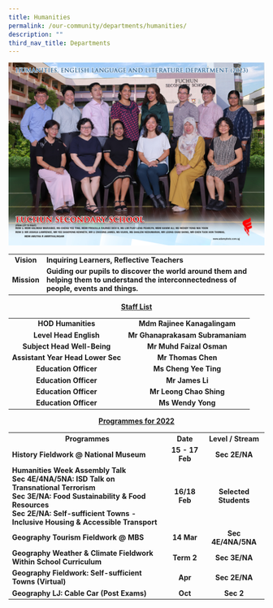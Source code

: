 ```yaml
---
title: Humanities
permalink: /our-community/departments/humanities/
description: ""
third_nav_title: Departments
---
```

![](/images/Dept%202023/humanities,%20english%20language%20and%20literature%20department%201.jpg)
<table>
<tbody>
<tr>
<td style="text-align: center;"><strong>Vision</strong></td>
<td><strong>Inquiring Learners, Reflective Teachers</strong></td>
</tr>
<tr>
<td style="text-align: center;"><strong>Mission</strong></td>
<td><strong>Guiding our pupils to discover the world around them and helping them to understand the interconnectedness of people, events and things.</strong></td>
</tr>
</tbody>
</table>
<p style="text-align: center;"><strong><u>Staff List</u></strong></p>
<table>
<tbody>
<tr>
<td style="text-align: center;"><strong>HOD Humanities</strong></td>
<td style="text-align: center;"><strong>Mdm Rajinee Kanagalingam</strong></td>
</tr>
<tr>
<td style="text-align: center;"><strong>Level Head English</strong></td>
<td style="text-align: center;"><strong>Mr Ghanaprakasam Subramaniam</strong></td>
</tr>
<tr>
<td style="text-align: center;"><strong>Subject Head Well-Being</strong></td>
<td style="text-align: center;"><strong>Mr Muhd Faizal Osman</strong></td>
</tr>
<tr>
</tr><tr>
<td style="text-align: center;"><strong>Assistant Year Head Lower Sec</strong></td>
<td style="text-align: center;"><strong>Mr Thomas Chen</strong></td>
</tr>
<tr>
<td style="text-align: center;"><strong>Education Officer</strong></td>
<td style="text-align: center;"><strong>Ms Cheng Yee Ting</strong></td>
</tr>
<tr>
<td style="text-align: center;"><strong>Education Officer</strong></td>
<td style="text-align: center;"><strong>Mr James Li</strong></td>
</tr>
<tr>
</tr><tr>
<td style="text-align: center;"><strong>Education Officer</strong></td>
<td style="text-align: center;"><strong>Mr Leong Chao Shing</strong></td>
</tr>
<tr>
<td style="text-align: center;"><strong>Education Officer</strong></td>
<td style="text-align: center;"><strong>Ms Wendy Yong</strong></td>
</tr>
</tbody>
</table>
<p style="text-align: center;"><strong><u>Programmes for 2022</u></strong></p>
<table>
<tbody>
<tr>
<th style="text-align: center;">Programmes</th>
<th style="text-align: center;">Date</th>
<th style="text-align: center;">Level / Stream</th>
</tr>
<tr>
<td><strong>History Fieldwork @ National Museum</strong></td>
<td style="text-align: center;"><strong>15 - 17 Feb</strong></td>
<td style="text-align: center;"><strong>Sec 2E/NA</strong></td>
</tr>
<tr>
<td><strong>Humanities Week Assembly Talk<br>Sec 4E/4NA/5NA: ISD Talk on Transnational Terrorism<br>Sec 3E/NA: Food Sustainability &amp; Food Resources<br>Sec 2E/NA: Self-sufficient Towns - Inclusive Housing &amp; Accessible Transport</strong></td>
<td style="text-align: center;"><strong>16/18 Feb</strong></td>
<td style="text-align: center;"><strong>Selected Students</strong></td>
</tr>
<tr>
<td><strong>Geography Tourism Fieldwork @ MBS</strong></td>
<td style="text-align: center;"><strong>14 Mar</strong></td>
<td style="text-align: center;"><strong>Sec 4E/4NA/5NA</strong></td>
</tr>
<tr>
<td><strong>Geography Weather &amp; Climate Fieldwork Within School Curriculum</strong></td>
<td style="text-align: center;"><strong>Term 2</strong></td>
<td style="text-align: center;"><strong>Sec 3E/NA</strong></td>
</tr>
<tr>
<td><strong>Geography Fieldwork: Self-sufficient Towns (Virtual)</strong></td>
<td style="text-align: center;"><strong>Apr</strong></td>
<td style="text-align: center;"><strong>Sec 2E/NA</strong></td>
</tr>
<tr>
<td><strong>Geography LJ: Cable Car (Post Exams)</strong></td>
<td style="text-align: center;"><strong>Oct</strong></td>
<td style="text-align: center;"><strong>Sec 2</strong></td>
</tr>
</tbody>
</table>
